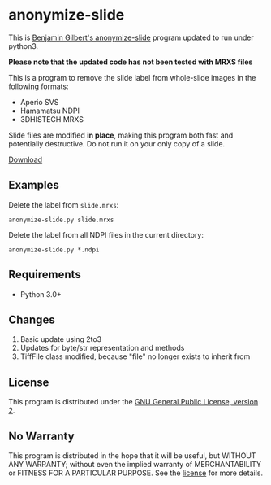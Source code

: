 anonymize-slide
===============

This is [Benjamin Gilbert's anonymize-slide](https://github.com/bgilbert/anonymize-slide) program updated to run under python3.

**Please note that the updated code has not been tested with MRXS files**

This is a program to remove the slide label from whole-slide images in the
following formats:

 * Aperio SVS
 * Hamamatsu NDPI
 * 3DHISTECH MRXS

Slide files are modified **in place**, making this program both fast and
potentially destructive.  Do not run it on your only copy of a slide.

[Download](https://github.com/cornish/anonymize-slide-python3/releases)

Examples
--------

Delete the label from `slide.mrxs`:

    anonymize-slide.py slide.mrxs

Delete the label from all NDPI files in the current directory:

    anonymize-slide.py *.ndpi

Requirements
------------

 * Python 3.0+

Changes
-------

1. Basic update using 2to3
2. Updates for byte/str representation and methods
3. TiffFile class modified, because "file" no longer exists to inherit from

License
-------

This program is distributed under the [GNU General Public License, version
2](LICENSE).

No Warranty
-----------

This program is distributed in the hope that it will be useful, but WITHOUT
ANY WARRANTY; without even the implied warranty of MERCHANTABILITY or
FITNESS FOR A PARTICULAR PURPOSE.  See the [license](COPYING) for more
details.
